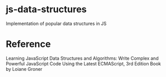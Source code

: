 # js-data-structures
Implementation of popular data structures in JS

# Reference
Learning JavaScript Data Structures and Algorithms: Write Complex and Powerful JavaScript Code Using the Latest ECMAScript, 3rd Edition
Book by Loiane Groner
